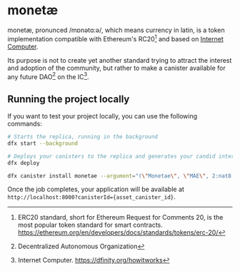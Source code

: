 # monetæ
monetæ, pronunced /mɒnətɑ:ə/, which means currency in latin, is a token implementation compatible with Ethereum's RC20[^1] and based on [Internet Computer](https://dfinity.org/howitworks).

Its purpose is not to create yet another standard trying to attract the interest and adoption of the community, but rather to make a canister available for any future DAO[^2] on the IC[^3].

## Running the project locally

If you want to test your project locally, you can use the following commands:

```bash
# Starts the replica, running in the background
dfx start --background

# Deploys your canisters to the replica and generates your candid interface
dfx deploy

dfx canister install monetae --argument="(\"Monetae\", \"MAE\", 2:nat8, 1:nat8, principal \"kp36f-wbon5-rq45k-vo3r3-fjwqq-jxufl-znnnn-5k35g-7xugj-ggthi-mqe\", 500000000:nat, principal \"kp36f-wbon5-rq45k-vo3r3-fjwqq-jxufl-znnnn-5k35g-7xugj-ggthi-mqe\")"
```

Once the job completes, your application will be available at `http://localhost:8000?canisterId={asset_canister_id}`.

[^1]: ERC20 standard, short for Ethereum Request for Comments 20, is the most popular token standard for smart contracts. https://ethereum.org/en/developers/docs/standards/tokens/erc-20/
[^2]: Decentralized Autonomous Organization
[^3]: Internet Computer. https://dfinity.org/howitworks
